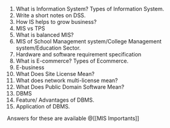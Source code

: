 1. What is Information System? Types of Information System.
2. Write a short notes on DSS.
3. How IS helps to grow business?
4. MIS vs TPS
5. What is balanced MIS?
7. MIS of School Management system/College Management system/Education Sector.
8. Hardware and software requirement specification
9. What is E-commerce? Types of Ecommerce.
10. E-business
11. What Does Site License Mean?
12. What does network multi-license mean?
13. What Does Public Domain Software Mean?
14. DBMS
15. Feature/ Advantages of DBMS.
16. Application of DBMS.

Answers for these are available @[[MIS Importants]]